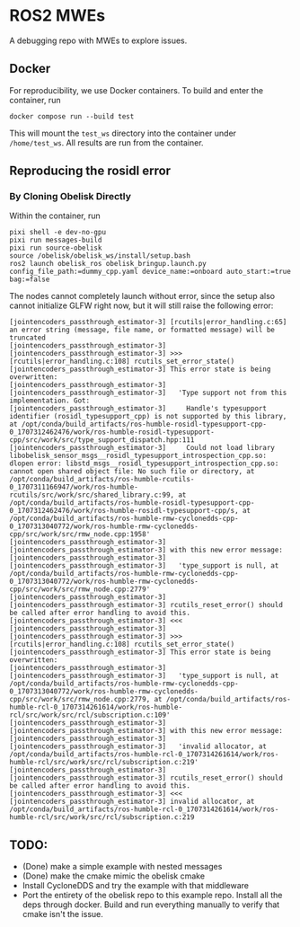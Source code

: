 # ROS2 MWEs
A debugging repo with MWEs to explore issues.

## Docker
For reproducibility, we use Docker containers. To build and enter the container, run
```
docker compose run --build test
```
This will mount the `test_ws` directory into the container under `/home/test_ws`. All results are run from the container.


## Reproducing the rosidl error

### By Cloning Obelisk Directly
Within the container, run
```
pixi shell -e dev-no-gpu
pixi run messages-build
pixi run source-obelisk
source /obelisk/obelisk_ws/install/setup.bash
ros2 launch obelisk_ros obelisk_bringup.launch.py config_file_path:=dummy_cpp.yaml device_name:=onboard auto_start:=true bag:=false
```
The nodes cannot completely launch without error, since the setup also cannot initialize GLFW right now, but it will still raise the following error:
```
[jointencoders_passthrough_estimator-3] [rcutils|error_handling.c:65] an error string (message, file name, or formatted message) will be truncated
[jointencoders_passthrough_estimator-3] 
[jointencoders_passthrough_estimator-3] >>> [rcutils|error_handling.c:108] rcutils_set_error_state()
[jointencoders_passthrough_estimator-3] This error state is being overwritten:
[jointencoders_passthrough_estimator-3] 
[jointencoders_passthrough_estimator-3]   'Type support not from this implementation. Got:
[jointencoders_passthrough_estimator-3]     Handle's typesupport identifier (rosidl_typesupport_cpp) is not supported by this library, at /opt/conda/build_artifacts/ros-humble-rosidl-typesupport-cpp-0_1707312462476/work/ros-humble-rosidl-typesupport-cpp/src/work/src/type_support_dispatch.hpp:111
[jointencoders_passthrough_estimator-3]     Could not load library libobelisk_sensor_msgs__rosidl_typesupport_introspection_cpp.so: dlopen error: libstd_msgs__rosidl_typesupport_introspection_cpp.so: cannot open shared object file: No such file or directory, at /opt/conda/build_artifacts/ros-humble-rcutils-0_1707311166947/work/ros-humble-rcutils/src/work/src/shared_library.c:99, at /opt/conda/build_artifacts/ros-humble-rosidl-typesupport-cpp-0_1707312462476/work/ros-humble-rosidl-typesupport-cpp/s, at /opt/conda/build_artifacts/ros-humble-rmw-cyclonedds-cpp-0_1707313040772/work/ros-humble-rmw-cyclonedds-cpp/src/work/src/rmw_node.cpp:1958'
[jointencoders_passthrough_estimator-3] 
[jointencoders_passthrough_estimator-3] with this new error message:
[jointencoders_passthrough_estimator-3] 
[jointencoders_passthrough_estimator-3]   'type_support is null, at /opt/conda/build_artifacts/ros-humble-rmw-cyclonedds-cpp-0_1707313040772/work/ros-humble-rmw-cyclonedds-cpp/src/work/src/rmw_node.cpp:2779'
[jointencoders_passthrough_estimator-3] 
[jointencoders_passthrough_estimator-3] rcutils_reset_error() should be called after error handling to avoid this.
[jointencoders_passthrough_estimator-3] <<<
[jointencoders_passthrough_estimator-3] 
[jointencoders_passthrough_estimator-3] >>> [rcutils|error_handling.c:108] rcutils_set_error_state()
[jointencoders_passthrough_estimator-3] This error state is being overwritten:
[jointencoders_passthrough_estimator-3] 
[jointencoders_passthrough_estimator-3]   'type_support is null, at /opt/conda/build_artifacts/ros-humble-rmw-cyclonedds-cpp-0_1707313040772/work/ros-humble-rmw-cyclonedds-cpp/src/work/src/rmw_node.cpp:2779, at /opt/conda/build_artifacts/ros-humble-rcl-0_1707314261614/work/ros-humble-rcl/src/work/src/rcl/subscription.c:109'
[jointencoders_passthrough_estimator-3] 
[jointencoders_passthrough_estimator-3] with this new error message:
[jointencoders_passthrough_estimator-3] 
[jointencoders_passthrough_estimator-3]   'invalid allocator, at /opt/conda/build_artifacts/ros-humble-rcl-0_1707314261614/work/ros-humble-rcl/src/work/src/rcl/subscription.c:219'
[jointencoders_passthrough_estimator-3] 
[jointencoders_passthrough_estimator-3] rcutils_reset_error() should be called after error handling to avoid this.
[jointencoders_passthrough_estimator-3] <<<
[jointencoders_passthrough_estimator-3] invalid allocator, at /opt/conda/build_artifacts/ros-humble-rcl-0_1707314261614/work/ros-humble-rcl/src/work/src/rcl/subscription.c:219
```

## TODO:
- (Done) make a simple example with nested messages
- (Done) make the cmake mimic the obelisk cmake
- Install CycloneDDS and try the example with that middleware
- Port the entirety of the obelisk repo to this example repo. Install all the deps through docker. Build and run everything manually to verify that cmake isn't the issue.
